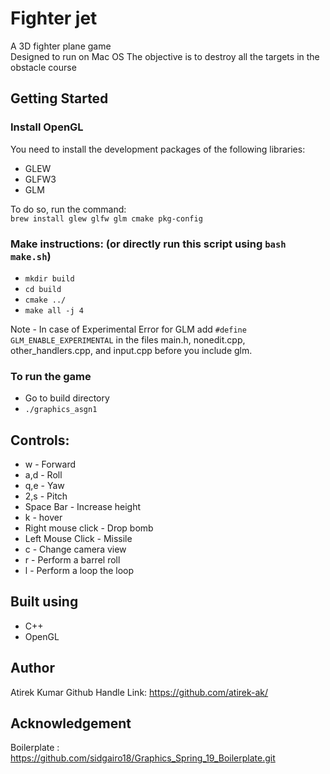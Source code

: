 # Fighter jet
A 3D fighter plane game  
Designed to run on Mac OS 
The objective is to destroy all the targets in the obstacle course  
  

## Getting Started
### Install OpenGL
You need to install the development packages of the following libraries:  
* GLEW 
* GLFW3 
* GLM  

To do so, run the command:  
```brew install glew glfw glm cmake pkg-config```

### Make instructions: (or directly run this script using ```bash make.sh```)
- ```mkdir build```
- ```cd build```
- ```cmake ../```
- ```make all -j 4```  

Note - In case of Experimental Error for GLM add ```#define GLM_ENABLE_EXPERIMENTAL``` in the files main.h, nonedit.cpp, other_handlers.cpp, and input.cpp before you include glm.

### To run the game
- Go to build directory
- ```./graphics_asgn1```

## Controls:
* w - Forward
* a,d - Roll
* q,e - Yaw
* 2,s - Pitch
* Space Bar - Increase height
* k - hover
* Right mouse click - Drop bomb
* Left Mouse Click - Missile
* c - Change camera view
* r - Perform a barrel roll
* l - Perform a loop the loop

## Built using
* C++
* OpenGL

## Author
Atirek Kumar
Github Handle Link: https://github.com/atirek-ak/

## Acknowledgement
Boilerplate : https://github.com/sidgairo18/Graphics_Spring_19_Boilerplate.git
